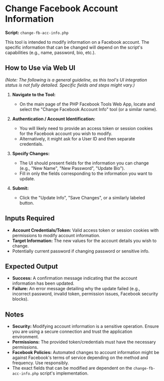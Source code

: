 # Change Facebook Account Information

**Script:** `change-fb-acc-info.php`

This tool is intended to modify information on a Facebook account. The specific information that can
be changed will depend on the script's capabilities (e.g., name, password, bio, etc.).

## How to Use via Web UI

_(Note: The following is a general guideline, as this tool's UI integration status is not fully
detailed. Specific fields and steps might vary.)_

1.  **Navigate to the Tool:**
    - On the main page of the PHP Facebook Tools Web App, locate and select the "Change Facebook
      Account Info" tool (or a similar name).

2.  **Authentication / Account Identification:**
    - You will likely need to provide an access token or session cookies for the Facebook account
      you wish to modify.
    - Alternatively, it might ask for a User ID and then separate credentials.

3.  **Specify Changes:**
    - The UI should present fields for the information you can change (e.g., "New Name", "New
      Password", "Update Bio").
    - Fill in only the fields corresponding to the information you want to update.

4.  **Submit:**
    - Click the "Update Info", "Save Changes", or a similarly labeled button.

## Inputs Required

- **Account Credentials/Token:** Valid access token or session cookies with permissions to modify
  account information.
- **Target Information:** The new values for the account details you wish to change.
- Potentially current password if changing password or sensitive info.

## Expected Output

- **Success:** A confirmation message indicating that the account information has been updated.
- **Failure:** An error message detailing why the update failed (e.g., incorrect password, invalid
  token, permission issues, Facebook security blocks).

## Notes

- **Security:** Modifying account information is a sensitive operation. Ensure you are using a
  secure connection and trust the application environment.
- **Permissions:** The provided token/credentials must have the necessary permissions.
- **Facebook Policies:** Automated changes to account information might be against Facebook's terms
  of service depending on the method and frequency. Use responsibly.
- The exact fields that can be modified are dependent on the `change-fb-acc-info.php` script's
  implementation.
